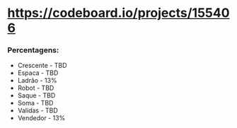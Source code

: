 # https://codeboard.io/projects/155406

### Percentagens:
- Crescente - TBD
- Espaca - TBD
- Ladrão - 13%
- Robot - TBD
- Saque - TBD
- Soma - TBD
- Validas - TBD
- Vendedor - 13%
